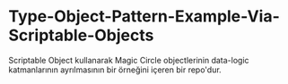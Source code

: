 # Type-Object-Pattern-Example-Via-Scriptable-Objects
Scriptable Object kullanarak Magic Circle objectlerinin data-logic katmanlarının ayrılmasının bir örneğini içeren bir repo'dur.
